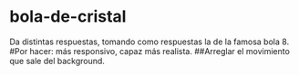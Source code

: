 # bola-de-cristal

Da distintas respuestas, tomando como respuestas la de la famosa bola 8.
#Por hacer: más responsivo, capaz más realista.
##Arreglar el movimiento que sale del background.
